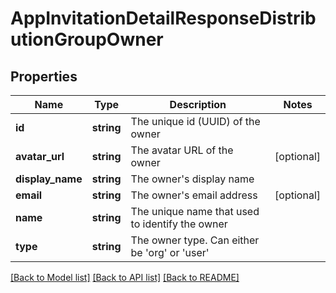 # AppInvitationDetailResponseDistributionGroupOwner

## Properties
Name | Type | Description | Notes
------------ | ------------- | ------------- | -------------
**id** | **string** | The unique id (UUID) of the owner | 
**avatar_url** | **string** | The avatar URL of the owner | [optional] 
**display_name** | **string** | The owner&#39;s display name | 
**email** | **string** | The owner&#39;s email address | [optional] 
**name** | **string** | The unique name that used to identify the owner | 
**type** | **string** | The owner type. Can either be &#39;org&#39; or &#39;user&#39; | 

[[Back to Model list]](../README.md#documentation-for-models) [[Back to API list]](../README.md#documentation-for-api-endpoints) [[Back to README]](../README.md)


